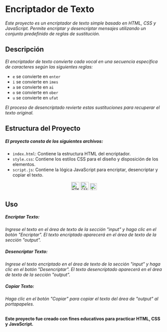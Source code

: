 # Encriptador de Texto

_Este proyecto es un encriptador de texto simple basado en HTML, CSS y JavaScript. Permite encriptar y desencriptar mensajes utilizando un conjunto predefinido de reglas de sustitución._

## Descripción

_El encriptador de texto convierte cada vocal en una secuencia específica de caracteres según las siguientes reglas:_

- `e` se convierte en `enter`
- `i` se convierte en `imes`
- `a` se convierte en `ai`
- `o` se convierte en `ober`
- `u` se convierte en `ufat`

_El proceso de desencriptado revierte estas sustituciones para recuperar el texto original._

## Estructura del Proyecto

##### El proyecto consta de los siguientes archivos:

- `index.html`: Contiene la estructura HTML del encriptador.
- `style.css`: Contiene los estilos CSS para el diseño y disposición de los elementos.
- `script.js`: Contiene la lógica JavaScript para encriptar, desencriptar y copiar el texto.
 
<div align="center">
	<code><img height="26" src="https://user-images.githubusercontent.com/25181517/192158954-f88b5814-d510-4564-b285-dff7d6400dad.png" alt="HTML" title="HTML"/></code>
	<code><img height="26" src="https://user-images.githubusercontent.com/25181517/183898674-75a4a1b1-f960-4ea9-abcb-637170a00a75.png" alt="CSS" title="CSS"/></code>
	<code><img height="22" src="https://user-images.githubusercontent.com/25181517/117447155-6a868a00-af3d-11eb-9cfe-245df15c9f3f.png" alt="JavaScript" title="JavaScript"/></code>
</div>

## Uso

##### Encriptar Texto:
_Ingrese el texto en el área de texto de la sección "input" y haga clic en el botón "Encriptar". El texto encriptado aparecerá en el área de texto de la sección "output"._

##### Desencriptar Texto:
_Ingrese el texto encriptado en el área de texto de la sección "input" y haga clic en el botón "Desencriptar". El texto desencriptado aparecerá en el área de texto de la sección "output"._
##### Copiar Texto: 
_Haga clic en el botón "Copiar" para copiar el texto del área de "output" al portapapeles._




##
**Este proyecto fue creado con fines educativos para practicar HTML, CSS y JavaScript.**